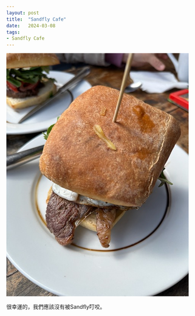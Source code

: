 ```yaml
---
layout: post
title:  "Sandfly Cafe"
date:   2024-03-08
tags:
- Sandfly Cafe
---
```

![Sandfly Cafe](/media/2024-03-08-Sandfly-Cafe.jpeg)

很幸運的，我們應該沒有被Sandfly叮咬。